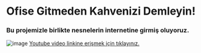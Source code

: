 # Ofise Gitmeden Kahvenizi Demleyin! #
### Bu projemizle birlikte nesnelerin internetine girmiş oluyoruz. ###
![image](https://user-images.githubusercontent.com/101178401/179974506-4baf7767-83d1-4273-ad04-c737543df613.png)
[Youtube video linkine erişmek için tıklayınız.](https://www.youtube.com/watch?v=jmaZRd4xoVQ)
